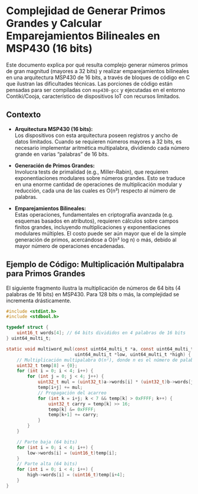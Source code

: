# Complejidad de Generar Primos Grandes y Calcular Emparejamientos Bilineales en MSP430 (16 bits)

Este documento explica por qué resulta complejo generar números primos de gran magnitud (mayores a 32 bits) y realizar emparejamientos bilineales en una arquitectura MSP430 de 16 bits, a través de bloques de código en C que ilustran las dificultades técnicas. Las porciones de código están pensadas para ser compiladas con `msp430-gcc` y ejecutadas en el entorno Contiki/Cooja, característico de dispositivos IoT con recursos limitados.

## Contexto

- **Arquitectura MSP430 (16 bits):**  
  Los dispositivos con esta arquitectura poseen registros y ancho de datos limitados. Cuando se requieren números mayores a 32 bits, es necesario implementar aritmética multipalabra, dividiendo cada número grande en varias “palabras” de 16 bits.

- **Generación de Primos Grandes:**  
  Involucra tests de primalidad (e.g., Miller-Rabin), que requieren exponentiaciones modulares sobre números grandes. Esto se traduce en una enorme cantidad de operaciones de multiplicación modular y reducción, cada una de las cuales es O(n²) respecto al número de palabras.

- **Emparejamientos Bilineales:**  
  Estas operaciones, fundamentales en criptografía avanzada (e.g. esquemas basados en atributos), requieren cálculos sobre campos finitos grandes, incluyendo multiplicaciones y exponentiaciones modulares múltiples. El costo puede ser aún mayor que el de la simple generación de primos, acercándose a O(n² log n) o más, debido al mayor número de operaciones encadenadas.

## Ejemplo de Código: Multiplicación Multipalabra para Primos Grandes

El siguiente fragmento ilustra la multiplicación de números de 64 bits (4 palabras de 16 bits) en MSP430. Para 128 bits o más, la complejidad se incrementa drásticamente.

```c
#include <stdint.h>
#include <stdbool.h>

typedef struct {
    uint16_t words[4]; // 64 bits divididos en 4 palabras de 16 bits
} uint64_multi_t;

static void multiword_mul(const uint64_multi_t *a, const uint64_multi_t *b,
                          uint64_multi_t *low, uint64_multi_t *high) {
    // Multiplicación multipalabra O(n²), donde n es el número de palabras.
    uint32_t temp[8] = {0};
    for (int i = 0; i < 4; i++) {
        for (int j = 0; j < 4; j++) {
            uint32_t mul = (uint32_t)a->words[i] * (uint32_t)b->words[j];
            temp[i+j] += mul;
            // Propagación del acarreo
            for (int k = i+j; k < 7 && temp[k] > 0xFFFF; k++) {
                uint32_t carry = temp[k] >> 16;
                temp[k] &= 0xFFFF;
                temp[k+1] += carry;
            }
        }
    }

    // Parte baja (64 bits)
    for (int i = 0; i < 4; i++) {
        low->words[i] = (uint16_t)temp[i];
    }
    // Parte alta (64 bits)
    for (int i = 0; i < 4; i++) {
        high->words[i] = (uint16_t)temp[i+4];
    }
}
